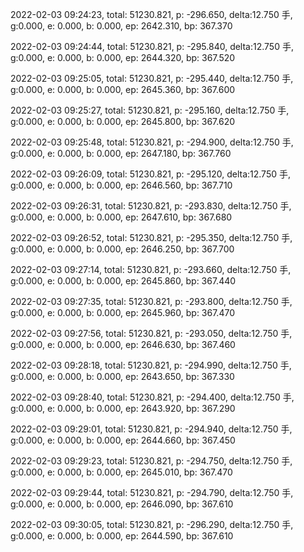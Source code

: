2022-02-03 09:24:23, total: 51230.821, p: -296.650, delta:12.750 手, g:0.000, e: 0.000, b: 0.000, ep: 2642.310, bp: 367.370

2022-02-03 09:24:44, total: 51230.821, p: -295.840, delta:12.750 手, g:0.000, e: 0.000, b: 0.000, ep: 2644.320, bp: 367.520

2022-02-03 09:25:05, total: 51230.821, p: -295.440, delta:12.750 手, g:0.000, e: 0.000, b: 0.000, ep: 2645.360, bp: 367.600

2022-02-03 09:25:27, total: 51230.821, p: -295.160, delta:12.750 手, g:0.000, e: 0.000, b: 0.000, ep: 2645.800, bp: 367.620

2022-02-03 09:25:48, total: 51230.821, p: -294.900, delta:12.750 手, g:0.000, e: 0.000, b: 0.000, ep: 2647.180, bp: 367.760

2022-02-03 09:26:09, total: 51230.821, p: -295.120, delta:12.750 手, g:0.000, e: 0.000, b: 0.000, ep: 2646.560, bp: 367.710

2022-02-03 09:26:31, total: 51230.821, p: -293.830, delta:12.750 手, g:0.000, e: 0.000, b: 0.000, ep: 2647.610, bp: 367.680

2022-02-03 09:26:52, total: 51230.821, p: -295.350, delta:12.750 手, g:0.000, e: 0.000, b: 0.000, ep: 2646.250, bp: 367.700

2022-02-03 09:27:14, total: 51230.821, p: -293.660, delta:12.750 手, g:0.000, e: 0.000, b: 0.000, ep: 2645.860, bp: 367.440

2022-02-03 09:27:35, total: 51230.821, p: -293.800, delta:12.750 手, g:0.000, e: 0.000, b: 0.000, ep: 2645.960, bp: 367.470

2022-02-03 09:27:56, total: 51230.821, p: -293.050, delta:12.750 手, g:0.000, e: 0.000, b: 0.000, ep: 2646.630, bp: 367.460

2022-02-03 09:28:18, total: 51230.821, p: -294.990, delta:12.750 手, g:0.000, e: 0.000, b: 0.000, ep: 2643.650, bp: 367.330

2022-02-03 09:28:40, total: 51230.821, p: -294.400, delta:12.750 手, g:0.000, e: 0.000, b: 0.000, ep: 2643.920, bp: 367.290

2022-02-03 09:29:01, total: 51230.821, p: -294.940, delta:12.750 手, g:0.000, e: 0.000, b: 0.000, ep: 2644.660, bp: 367.450

2022-02-03 09:29:23, total: 51230.821, p: -294.750, delta:12.750 手, g:0.000, e: 0.000, b: 0.000, ep: 2645.010, bp: 367.470

2022-02-03 09:29:44, total: 51230.821, p: -294.790, delta:12.750 手, g:0.000, e: 0.000, b: 0.000, ep: 2646.090, bp: 367.610

2022-02-03 09:30:05, total: 51230.821, p: -296.290, delta:12.750 手, g:0.000, e: 0.000, b: 0.000, ep: 2644.590, bp: 367.610